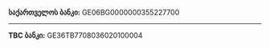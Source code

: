 **საქართველოს ბანკი:**
GE06BG0000000355227700

----------------------

**TBC ბანკი:**
GE36TB7708036020100004
